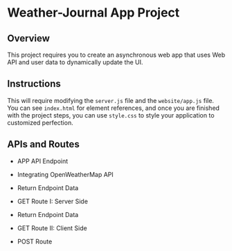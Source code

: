 # Weather-Journal App Project

## Overview
This project requires you to create an asynchronous web app that uses Web API and user data to dynamically update the UI. 

## Instructions
This will require modifying the `server.js` file and the `website/app.js` file. You can see `index.html` for element references, and once you are finished with the project steps, you can use `style.css` to style your application to customized perfection.

## APIs and Routes

* APP API Endpoint

* Integrating OpenWeatherMap API

* Return Endpoint Data

* GET Route I: Server Side

* Return Endpoint Data

* GET Route II: Client Side

* POST Route